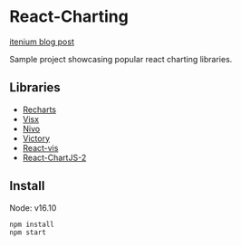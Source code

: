 # React-Charting

[itenium blog post](https://itenium.be/blog/javascript/what-chart-library-to-use-in-react/)

Sample project showcasing popular react charting libraries.

## Libraries

- [Recharts](https://github.com/recharts/recharts)
- [Visx](https://github.com/airbnb/visx)
- [Nivo](https://github.com/plouc/nivo)
- [Victory](https://github.com/FormidableLabs/victory)
- [React-vis](https://github.com/uber/react-vis)
- [React-ChartJS-2](https://github.com/reactchartjs/react-chartjs-2)


## Install

Node: v16.10

```sh
npm install
npm start
```
